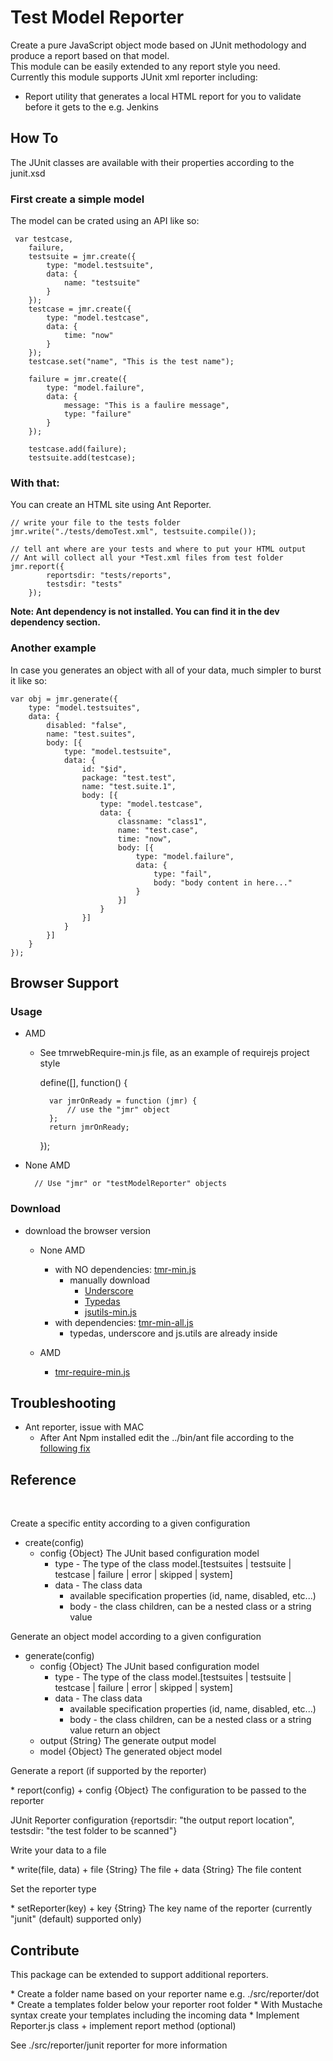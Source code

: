 Test Model Reporter
=====================

Create a pure JavaScript object mode based on JUnit methodology and produce a report based on that model.<br/>
This module can be easily extended to any report style you need.<br/>
Currently this module supports JUnit xml reporter including:

* Report utility that generates a local HTML report for you to validate before it gets to the e.g. Jenkins


## How To
The JUnit classes are available with their properties according to the junit.xsd


### First create a simple model
The model can be crated using an API like so:

     var testcase,
        failure,
        testsuite = jmr.create({
            type: "model.testsuite",
            data: {
                name: "testsuite"
            }
        });
        testcase = jmr.create({
            type: "model.testcase",
            data: {
                time: "now"
            }
        });
        testcase.set("name", "This is the test name");

        failure = jmr.create({
            type: "model.failure",
            data: {
                message: "This is a faulire message",
                type: "failure"
            }
        });

        testcase.add(failure);
        testsuite.add(testcase);


### With that:

You can create an HTML site using Ant Reporter.

    // write your file to the tests folder
    jmr.write("./tests/demoTest.xml", testsuite.compile());

    // tell ant where are your tests and where to put your HTML output
    // Ant will collect all your *Test.xml files from test folder
    jmr.report({
            reportsdir: "tests/reports",
            testsdir: "tests"
        });

**Note: Ant dependency is not installed. You can find it in the dev dependency section.**


### Another example
In case you generates an object with all of your data, much simpler to burst it like so:

    var obj = jmr.generate({
        type: "model.testsuites",
        data: {
            disabled: "false",
            name: "test.suites",
            body: [{
                type: "model.testsuite",
                data: {
                    id: "$id",
                    package: "test.test",
                    name: "test.suite.1",
                    body: [{
                        type: "model.testcase",
                        data: {
                            classname: "class1",
                            name: "test.case",
                            time: "now",
                            body: [{
                                type: "model.failure",
                                data: {
                                    type: "fail",
                                    body: "body content in here..."
                                }
                            }]
                        }
                    }]
                }
            }]
        }
    });


## Browser Support

### Usage

* AMD

    * See tmrwebRequire-min.js file, as an example of requirejs project style
    
        define([], function() {

            var jmrOnReady = function (jmr) {
                // use the "jmr" object   
            };
            return jmrOnReady;
            
        });
           
* None AMD

        // Use "jmr" or "testModelReporter" objects 
            
            
            
### Download

* download the browser version

    + None AMD    
        + with NO dependencies: [tmr-min.js](https://raw.github.com/lastboy/test-unit-reporter/master/target/tmr-min.js)
            + manually download
                + [Underscore](http://underscorejs.org/)
                + [Typedas](https://raw.github.com/alexduloz/typedAs/gh-pages/typedAs.js)
                + [jsutils-min.js](https://raw.github.com/lastboy/js.utils/master/target/jsutils-min.js)    
        + with dependencies: [tmr-min-all.js](https://raw.github.com/lastboy/test-unit-reporter/master/target/tmr-min-all.js)
            + typedas, underscore and js.utils are already inside
    
    
    + AMD
        + [tmr-require-min.js](https://raw.github.com/lastboy/test-unit-reporter/master/target/tmr-require-min.js)    

## Troubleshooting
 
* Ant reporter, issue with MAC
    + After Ant Npm installed edit the ../bin/ant file according to the [following fix](https://issues.apache.org/bugzilla/show_bug.cgi?id=52632)


## Reference

<br/>
<p>Create a specific entity according to a given configuration</p>

* create(config)
    + config {Object} The JUnit based configuration model
        + type - The type of the class model.[testsuites | testsuite | testcase | failure | error | skipped | system]
        + data - The class data
            + available specification properties (id, name, disabled, etc...)
            + body - the class children, can be a nested class or a string value


<p>Generate an object model according to a given configuration</p>

* generate(config)
    + config {Object} The JUnit based configuration model
        + type - The type of the class model.[testsuites | testsuite | testcase | failure | error | skipped | system]
        + data - The class data
            + available specification properties (id, name, disabled, etc...)
            + body - the class children, can be a nested class or a string value
 return an object
    + output {String} The generate output model
    + model {Object} The generated object model

<p>Generate a report (if supported by the reporter)</p>
* report(config)
    + config {Object} The configuration to be passed to the reporter

  JUnit Reporter configuration {reportsdir: "the output report location", testsdir: "the test folder to be scanned"}


<p>Write your data to a file</p>
* write(file, data)
    + file {String} The file
    + data {String} The file content


<p>Set the reporter type</p>
* setReporter(key)
    + key {String} The key name of the reporter (currently "junit" (default) supported only)


## Contribute

<p>This package can be extended to support additional reporters.</p>
* Create a folder name based on your reporter name e.g. ./src/reporter/dot
* Create a templates folder below your reporter root folder
* With Mustache syntax create your templates including the incoming data
* Implement Reporter.js class
    + implement report method (optional)


See ./src/reporter/junit reporter for more information
